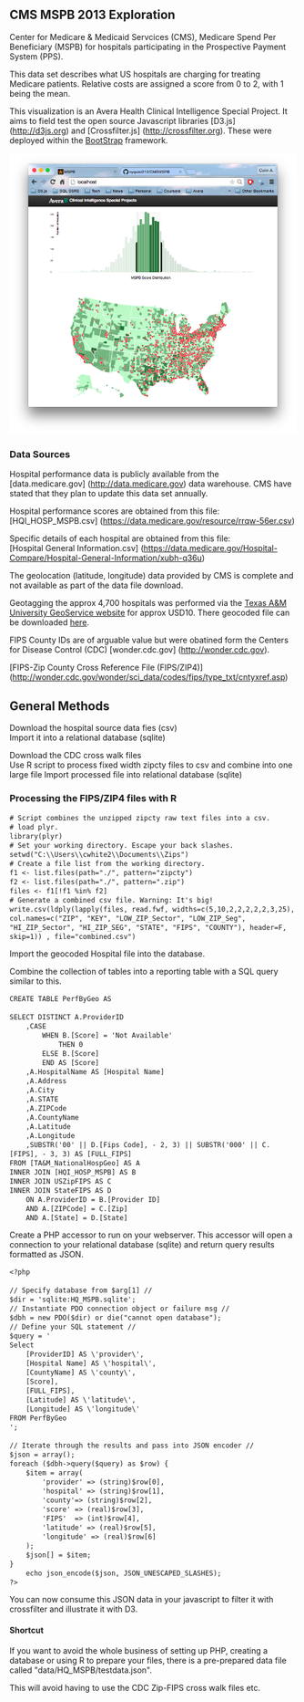 ## CMS MSPB 2013 Exploration
Center for Medicare & Medicaid Servcices (CMS), Medicare Spend Per Beneficiary (MSPB) for hospitals participating in the Prospective Payment System (PPS).  

This data set describes what US hospitals are charging for treating Medicare patients. Relative costs are assigned a score from 0 to 2, with 1 being the mean.

This visualization is an Avera Health Clinical Intelligence Special Project. It aims to field test the open source Javascript libraries [D3.js] (http://d3js.org) and [Crossfilter.js] (http://crossfilter.org). These were deployed within the [BootStrap](http://getbootstrap.com/) framework.

[![Screenshot](img/ScreenShot.png)](http://colinwhite.net/d3brush/)

### Data Sources
Hospital performance data is publicly available from the [data.medicare.gov] (http://data.medicare.gov) data warehouse. CMS have stated that they plan to update this data set annually.

Hospital performance scores are obtained from this file:  
[HQI\_HOSP\_MSPB.csv] (https://data.medicare.gov/resource/rrqw-56er.csv)  

Specific details of each hospital are obtained from this file:  
[Hospital General Information.csv] (https://data.medicare.gov/Hospital-Compare/Hospital-General-Information/xubh-q36u)  

The geolocation (latitude, longitude) data provided by CMS is complete and not available as part of the data file download.  

Geotagging the approx 4,700 hospitals was performed via the [Texas A&M University GeoService website](https://geoservices.tamu.edu) for approx USD10. There geocoded file can be downloaded [here](data/TA&M_NationalHospGeo.csv).

FIPS County IDs are of arguable value but were obatined form the Centers for Disease Control (CDC) [wonder.cdc.gov] (http://wonder.cdc.gov).
  
[FIPS-Zip County Cross Reference File (FIPS/ZIP4)] (http://wonder.cdc.gov/wonder/sci_data/codes/fips/type_txt/cntyxref.asp) 

## General Methods

Download the hospital source data fies (csv)  
Import it into a relational database (sqlite)  

Download the CDC cross walk files  
Use R script to process fixed width zipcty files to csv and combine into one large file
Import processed file into relational database (sqlite)  

### Processing the FIPS/ZIP4 files with R

	# Script combines the unzipped zipcty raw text files into a csv.
	# load plyr. 
	library(plyr)
	# Set your working directory. Escape your back slashes.
	setwd("C:\\Users\\cwhite2\\Documents\\Zips")
	# Create a file list from the working directory.
	f1 <- list.files(path="./", pattern="zipcty")
	f2 <- list.files(path="./", pattern=".zip")
	files <- f1[!f1 %in% f2]
	# Generate a combined csv file. Warning: It's big!
	write.csv(ldply(lapply(files, read.fwf, widths=c(5,10,2,2,2,2,2,3,25), col.names=c("ZIP", "KEY", "LOW_ZIP_Sector", "LOW_ZIP_Seg", "HI_ZIP_Sector", "HI_ZIP_SEG", "STATE", "FIPS", "COUNTY"), header=F, skip=1)) , file="combined.csv")
	
Import the geocoded Hospital file into the database.

Combine the collection of tables into a reporting table with a SQL query similar to this.

	CREATE TABLE PerfByGeo AS

	SELECT DISTINCT A.ProviderID
		,CASE 
			WHEN B.[Score] = 'Not Available'
				THEN 0
			ELSE B.[Score]
			END AS [Score]
		,A.HospitalName AS [Hospital Name]
		,A.Address
		,A.City
		,A.STATE
		,A.ZIPCode
		,A.CountyName
		,A.Latitude
		,A.Longitude
		,SUBSTR('00' || D.[Fips Code], - 2, 3) || SUBSTR('000' || C.[FIPS], - 3, 3) AS [FULL_FIPS]
	FROM [TA&M_NationalHospGeo] AS A
	INNER JOIN [HQI_HOSP_MSPB] AS B
	INNER JOIN USZipFIPS AS C
	INNER JOIN StateFIPS AS D 
		ON A.ProviderID = B.[Provider ID]
		AND A.[ZIPCode] = C.[Zip]
		AND A.[State] = D.[State]

Create a PHP accessor to run on your webserver. This accessor will open a connection to your relational database (sqlite) and return query results formatted as JSON.

	<?php 

    // Specify database from $arg[1] //
    $dir = 'sqlite:HQ_MSPB.sqlite';
    // Instantiate PDO connection object or failure msg //
    $dbh = new PDO($dir) or die("cannot open database");
    // Define your SQL statement //
    $query = '
    Select 
    	[ProviderID] AS \'provider\',
    	[Hospital Name] AS \'hospital\',
    	[CountyName] AS \'county\',
    	[Score],
    	[FULL_FIPS],
    	[Latitude] AS \'latitude\',
    	[Longitude] AS \'longitude\'
    FROM PerfByGeo 
	';
    
    // Iterate through the results and pass into JSON encoder //
    $json = array(); 
    foreach ($dbh->query($query) as $row) {
        $item = array(
            'provider' => (string)$row[0],
            'hospital' => (string)$row[1],
            'county'=> (string)$row[2],
            'score' => (real)$row[3],
            'FIPS'  => (int)$row[4],
            'latitude' => (real)$row[5],
            'longitude' => (real)$row[6]
        );
        $json[] = $item;
    }
        echo json_encode($json, JSON_UNESCAPED_SLASHES);
	?> 
	
You can now consume this JSON data in your javascript to filter it with crossfilter and illustrate it with D3.

#### Shortcut
If you want to avoid the whole business of setting up PHP, creating a database or using R to prepare your files, there is a pre-prepared data file called "data/HQ_MSPB/testdata.json".

This will avoid having to use the CDC Zip-FIPS cross walk files etc.



